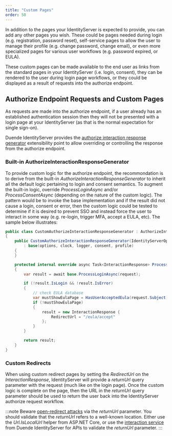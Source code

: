 ```yaml
---
title: "Custom Pages"
order: 50
---
```


In addition to the pages your IdentityServer is expected to provide, you can add any other pages you wish. 
These could be pages needed during login (e.g. registration, password reset), self-service pages to allow the user to manage their profile (e.g. change password, change email), or even more specialized pages for various user workflows (e.g. password expired, or EULA).

These custom pages can be made available to the end user as links from the standard pages in your IdentityServer (i.e. login, consent), they can be rendered to the user during login page workflows, or they could be displayed as a result of requests into the authorize endpoint.

## Authorize Endpoint Requests and Custom Pages

As requests are made into the authorize endpoint, if a user already has an established authentication session then they will not be presented with a login page at your IdentityServer (as that is the normal expectation for single sign-on).

Duende IdentityServer provides the [authorize interaction response generator](/identityserver/v6/reference/response_handling/authorize_interaction_response_generator) extensibility point to allow overriding or controlling the response from the authorize endpoint.

### Built-in AuthorizeInteractionResponseGenerator

To provide custom logic for the authorize endpoint, the recommondation is to derive from the built-in *AuthorizeInteractionResponseGenerator* to inherit all the default logic pertaining to login and consent semantics.
To augment the built-in logic, override *ProcessLoginAsync* and/or *ProcessConsentAsync* (depending on the nature of the custom logic).
The pattern would be to invoke the base implementation and if the result did not cause a login, consent or error, then the custom logic could be tested to determine if it is desired to prevent SSO and instead force the user to interact in some way (e.g. re-login, trigger MFA, accept a EULA, etc).
The sample below illustrates:

```cs
public class CustomAuthorizeInteractionResponseGenerator : AuthorizeInteractionResponseGenerator
{
    public CustomAuthorizeInteractionResponseGenerator(IdentityServerOptions options, ISystemClock clock, ILogger<AuthorizeInteractionResponseGenerator> logger, IConsentService consent, IProfileService profile) 
        : base(options, clock, logger, consent, profile)
    {
    }

    protected internal override async Task<InteractionResponse> ProcessLoginAsync(ValidatedAuthorizeRequest request)
    {
        var result = await base.ProcessLoginAsync(request);

        if (!result.IsLogin && !result.IsError)
        {
            // check EULA database
            var mustShowEulaPage = HasUserAcceptedEula(request.Subject);
            if (!mustShowEulaPage)
            {
                result = new InteractionResponse { 
                    RedirectUrl = "/eula/accept"
                };
            }
        }

        return result;
    }
}
```

### Custom Redirects

When using custom redirect pages by setting the *RedirectUrl* on the *InteractionResponse*, IdentityServer will provide a *returnUrl* query parameter with the request (much like on the login page).
Once the custom logic is complete on the page, then the URL in the *returnUrl* query parameter should be used to return the user back into the IdentityServer authorize request workflow.

:::note
Beware [open-redirect attacks](https://en.wikipedia.org/wiki/URL_redirection#security_issues) via the *returnUrl* parameter. You should validate that the *returnUrl* refers to a well-known location.
Either use the *Url.IsLocalUrl* helper from ASP.NET Core, or use the [interaction service](/identityserver/v6/reference/services/interaction_service#iidentityserverinteractionservice-apis) from Duende IdentityServer for APIs to validate the *returnUrl* parameter.
:::
